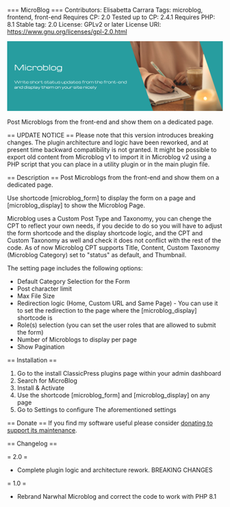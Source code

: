 === MicroBlog ===
Contributors: Elisabetta Carrara
Tags: microblog, frontend, front-end
Requires CP: 2.0
Tested up to CP: 2.4.1
Requires PHP: 8.1
Stable tag: 2.0
License: GPLv2 or later
License URI: https://www.gnu.org/licenses/gpl-2.0.html

![Microblog Banner](images/microblog.png)

Post Microblogs from the front-end and show them on a dedicated page.

== UPDATE NOTICE ==
Please note that this version introduces breaking changes. The plugin architecture and logic have been reworked, and at present time backward compatibility is not granted. It might be possible to export old content from Microblog v1 to import it in Microblog v2 using a PHP script that you can place in a utility plugin or in the main plugin file.

== Description ==
Post Microblogs from the front-end and show them on a dedicated page.

Use shortcode [microblog_form] to display the form on a page and [microblog_display] to show the Microblog Page.

Microblog uses a Custom Post Type and Taxonomy, you can chenge the CPT to reflect your own needs, if you decide to do so you will have to adjust the form shortcode and the display shortcode logic, and the CPT and Custom Taxonomy as well and check it does not conflict with the rest of the code. As of now Microblog CPT supports Title, Content, Custom Taxonomy (Microblog Category) set to "status" as default, and Thumbnail.

The setting page includes the following options:
- Default Category Selection for the Form
- Post character limit
- Max File Size
- Redirection logic (Home, Custom URL and Same Page) - You can use it to set the redirection to the page where the [microblog_display] shortcode is
- Role(s) selection (you can set the user roles that are allowed to submit the form)
- Number of Microblogs to display per page
- Show Pagination

== Installation ==

1. Go to the install ClassicPress plugins page within your admin dashboard
2. Search for MicroBlog
3. Install & Activate
4. Use the shortcode [microblog_form] and [microblog_display] on any page
5. Go to Settings to configure The aforementioned settings

== Donate ==
If you find my software useful please consider [donating to support its maintenance](https://donate.stripe.com/3cI14n0hv1PCcx7ccS9ws01).

== Changelog ==

= 2.0 =
* Complete plugin logic and architecture rework. BREAKING CHANGES

= 1.0 =
* Rebrand Narwhal Microblog and correct the code to work with PHP 8.1
